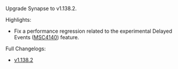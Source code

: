 Upgrade Synapse to v1.138.2.

Highlights:
* Fix a performance regression related to the experimental Delayed Events ([MSC4140](https://github.com/matrix-org/matrix-spec-proposals/pull/4140)) feature.

Full Changelogs:
* [v1.138.2](https://github.com/element-hq/synapse/releases/tag/v1.138.2)
